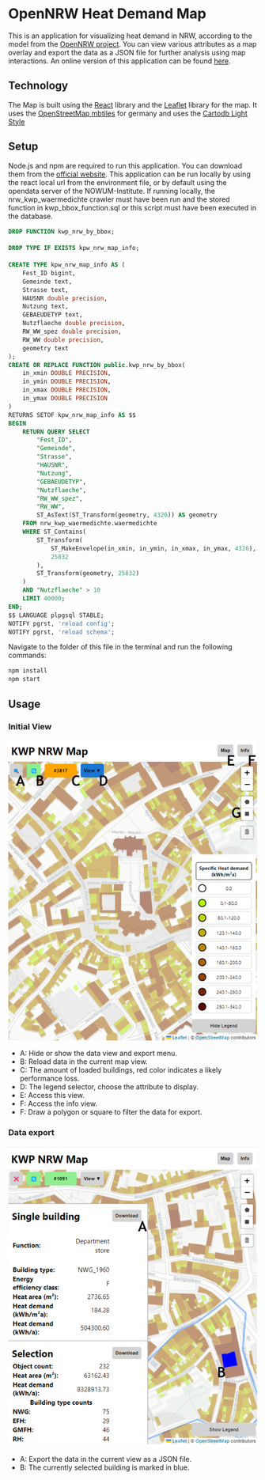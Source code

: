 # OpenNRW Heat Demand Map
This is an application for visualizing heat demand in NRW, according to the model from the [OpenNRW project](https://www.opengeodata.nrw.de/produkte/umwelt_klima/klima/kwp/).
You can view various attributes as a map overlay and export the data as a JSON file for further analysis using map interactions.
An online version of this application can be found [here](https://ipkw.nowum.fh-aachen.de).

## Technology
The Map is built using the [React](https://reactjs.org/) library and the [Leaflet](https://leafletjs.com/) library for the map.
It uses the [OpenStreetMap mbtiles](https://osmlab.github.io/osm-qa-tiles/country.html) for germany and uses the [Cartodb Light Style](https://github.com/CartoDB/basemap-styles)

## Setup

Node.js and npm are required to run this application. You can download them from the [official website](https://nodejs.org/en/).
This application can be run locally by using the react local url from the environment file, or by default using the opendata server of the NOWUM-Institute.
If running locally, the nrw_kwp_waermedichte crawler must have been run and the stored function in kwp_bbox_function.sql or this script must have been executed in the database.
```sql
DROP FUNCTION kwp_nrw_by_bbox;

DROP TYPE IF EXISTS kpw_nrw_map_info;

CREATE TYPE kpw_nrw_map_info AS (
    Fest_ID bigint,
    Gemeinde text,
    Strasse text,
    HAUSNR double precision,
    Nutzung text,
    GEBAEUDETYP text,
    Nutzflaeche double precision,
    RW_WW_spez double precision,
    RW_WW double precision,
	geometry text
);
CREATE OR REPLACE FUNCTION public.kwp_nrw_by_bbox(
    in_xmin DOUBLE PRECISION,
    in_ymin DOUBLE PRECISION,
    in_xmax DOUBLE PRECISION,
    in_ymax DOUBLE PRECISION
)
RETURNS SETOF kpw_nrw_map_info AS $$
BEGIN
    RETURN QUERY SELECT 
        "Fest_ID",        
        "Gemeinde",
        "Strasse",
        "HAUSNR",
        "Nutzung",
        "GEBAEUDETYP",
        "Nutzflaeche",
        "RW_WW_spez",
        "RW_WW",
        ST_AsText(ST_Transform(geometry, 4326)) AS geometry
    FROM nrw_kwp_waermedichte.waermedichte
    WHERE ST_Contains(
        ST_Transform(
            ST_MakeEnvelope(in_xmin, in_ymin, in_xmax, in_ymax, 4326),
            25832
        ),
        ST_Transform(geometry, 25832)
    )
    AND "Nutzflaeche" > 10   
    LIMIT 40000;
END;
$$ LANGUAGE plpgsql STABLE;
NOTIFY pgrst, 'reload config';
NOTIFY pgrst, 'reload schema';
```

Navigate to the folder of this file in the terminal and run the following commands:

```bash
npm install
npm start
```

## Usage
### Initial View
![Initial View](./doc/base_map_view.png)

- A: Hide or show the data view and export menu.
- B: Reload data in the current map view.
- C: The amount of loaded buildings, red color indicates a likely performance loss.
- D: The legend selector, choose the attribute to display.
- E: Access this view.
- F: Access the info view.
- F: Draw a polygon or square to filter the data for export.

### Data export
![Data View](./doc/select_view.png)

- A: Export the data in the current view as a JSON file.
- B: The currently selected building is marked in blue.